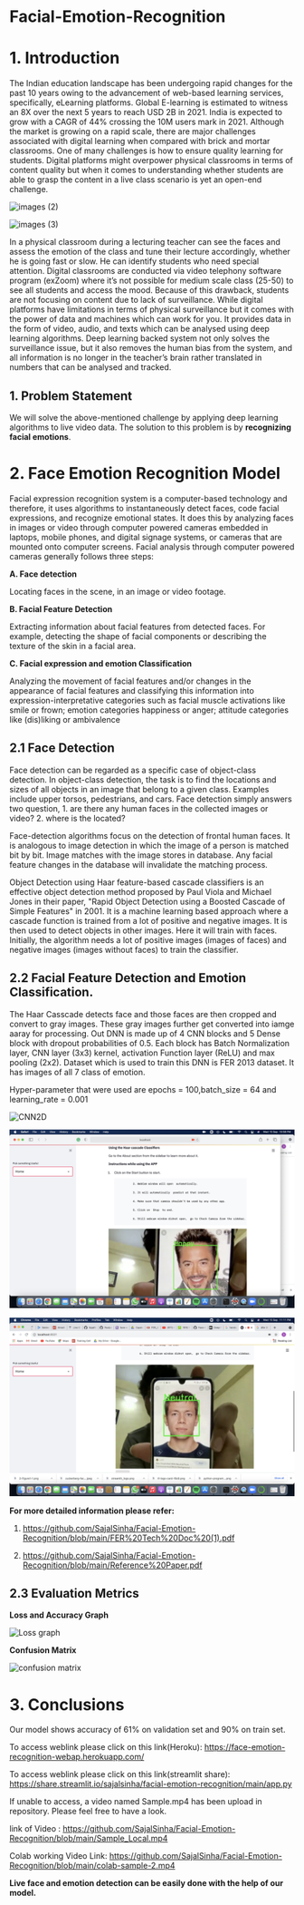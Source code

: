 # Facial-Emotion-Recognition

# 1. Introduction

The Indian education landscape has been undergoing rapid changes for the past 10 years owing to
the advancement of web-based learning services, specifically, eLearning platforms.
Global E-learning is estimated to witness an 8X over the next 5 years to reach USD 2B in 2021. India
is expected to grow with a CAGR of 44% crossing the 10M users mark in 2021. Although the market
is growing on a rapid scale, there are major challenges associated with digital learning when
compared with brick and mortar classrooms. One of many challenges is how to ensure quality
learning for students. Digital platforms might overpower physical classrooms in terms of content
quality but when it comes to understanding whether students are able to grasp the content in a live
class scenario is yet an open-end challenge.




![images (2)](https://user-images.githubusercontent.com/79034119/139306520-ffca863d-a129-4754-bd1d-ab1b805d0dae.jpeg)

![images (3)](https://user-images.githubusercontent.com/79034119/139306670-36afe75c-6b49-46ac-948d-3c77b77a70fd.jpeg)




In a physical classroom during a lecturing teacher can see the faces and assess the emotion of the
class and tune their lecture accordingly, whether he is going fast or slow. He can identify students who
need special attention. Digital classrooms are conducted via video telephony software program (exZoom) where it’s not possible for medium scale class (25-50) to see all students and access the
mood. Because of this drawback, students are not focusing on content due to lack of surveillance.
While digital platforms have limitations in terms of physical surveillance but it comes with the power of
data and machines which can work for you. It provides data in the form of video, audio, and texts
which can be analysed using deep learning algorithms. Deep learning backed system not only solves
the surveillance issue, but it also removes the human bias from the system, and all information is no
longer in the teacher’s brain rather translated in numbers that can be analysed and tracked.

## 1. Problem Statement

We will solve the above-mentioned challenge by applying deep learning algorithms to live video data.
The solution to this problem is by **recognizing facial emotions**.


# 2. Face Emotion Recognition Model

Facial expression recognition system is a computer-based technology and therefore, it uses algorithms to instantaneously detect faces, code facial expressions, and recognize emotional states. It does this by analyzing faces in images or video through computer powered cameras embedded in laptops, mobile phones, and digital signage systems, or cameras that are mounted onto computer screens. Facial analysis through computer powered cameras generally follows three steps:

**A. Face detection**

Locating faces in the scene, in an image or video footage.

**B. Facial Feature Detection**

Extracting information about facial features from detected faces. For example, detecting the shape of facial components or describing the texture of the skin in a facial area.

**C. Facial expression and emotion Classification**

Analyzing the movement of facial features and/or changes in the appearance of facial features and classifying this information into expression-interpretative categories such as facial muscle activations like smile or frown; emotion categories happiness or anger; attitude categories like (dis)liking or ambivalence

## 2.1 Face Detection 

Face detection can be regarded as a specific case of object-class detection. In object-class detection, the task is to find the locations and sizes of all objects in an image that belong to a given class. Examples include upper torsos, pedestrians, and cars. Face detection simply answers two question, 1. are there any human faces in the collected images or video? 2. where is the located?

Face-detection algorithms focus on the detection of frontal human faces. It is analogous to image detection in which the image of a person is matched bit by bit. Image matches with the image stores in database. Any facial feature changes in the database will invalidate the matching process.

Object Detection using Haar feature-based cascade classifiers is an effective object detection method proposed by Paul Viola and Michael Jones in their paper, "Rapid Object Detection using a Boosted Cascade of Simple Features" in 2001. It is a machine learning based approach where a cascade function is trained from a lot of positive and negative images. It is then used to detect objects in other images. Here it will train with faces. Initially, the algorithm needs a lot of positive images (images of faces) and negative images (images without faces) to train the classifier.

## 2.2 Facial Feature Detection and Emotion Classification.

The Haar Casscade detects face and those faces are then cropped and convert to gray images. These  gray images further get converted into iamge aaray for processing. Out DNN is made up of 4 CNN blocks and 5 Dense block with dropout probabilities of 0.5. Each block has Batch Normalization layer, CNN layer (3x3) kernel, activation Function layer (ReLU) and max pooling (2x2). Dataset which is used to train this DNN is FER 2013 dataset. It has images of all 7 class of emotion. 

Hyper-parameter that were used are epochs = 100,batch_size = 64 and learning_rate = 0.001

![CNN2D](https://user-images.githubusercontent.com/79034119/133448924-88b0c3c4-6eec-4f36-8c45-5a5d5a6f3b2a.png)


![Sample](https://github.com/SajalSinha/Facial-Emotion-Recognition/blob/main/Screenshot%202021-09-15%20at%2010.58.47%20PM.png)




![sample 2](https://github.com/SajalSinha/Facial-Emotion-Recognition/blob/main/Screenshot%202021-09-15%20at%2011.11.40%20PM.png)






**For more detailed information please refer:** 
1. https://github.com/SajalSinha/Facial-Emotion-Recognition/blob/main/FER%20Tech%20Doc%20(1).pdf

2. https://github.com/SajalSinha/Facial-Emotion-Recognition/blob/main/Reference%20Paper.pdf

## 2.3 Evaluation Metrics

**Loss and Accuracy Graph**

![Loss graph](https://user-images.githubusercontent.com/79034119/133657378-ffb03296-9c65-4b86-bf34-0f7f028b55b1.png)

**Confusion Matrix**


![confusion matrix](https://user-images.githubusercontent.com/79034119/133657418-5e4cc352-d1a5-45bd-913e-0d398f2683d6.png)



# 3. Conclusions 

Our model shows accuracy of 61% on validation set and 90% on train set. 

To access weblink please click on this link(Heroku): https://face-emotion-recognition-webap.herokuapp.com/

To access weblink please click on this link(streamlit share): https://share.streamlit.io/sajalsinha/facial-emotion-recognition/main/app.py

If unable to access, a video named Sample.mp4 has been upload in repository. Please feel free to have a look.

link of Video : https://github.com/SajalSinha/Facial-Emotion-Recognition/blob/main/Sample_Local.mp4

Colab working Video Link: https://github.com/SajalSinha/Facial-Emotion-Recognition/blob/main/colab-sample-2.mp4

**Live face and emotion detection can be easily done with the help of our model.**



